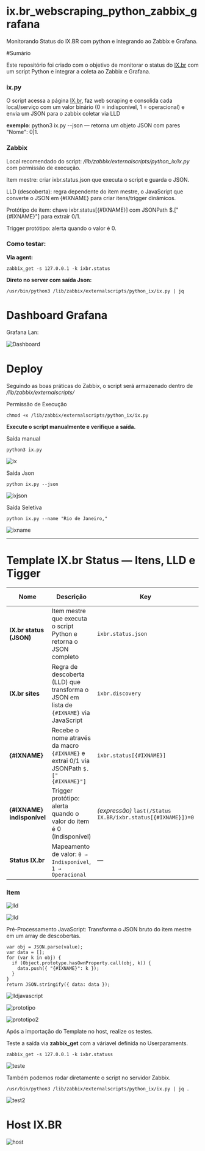 # ix.br_webscraping_python_zabbix_grafana
Monitorando Status do IX.BR com python e integrando ao Zabbix e Grafana.

#Sumário

Este repositório foi criado com o objetivo de monitorar o status do [IX.br](https://status.ix.br/) com um script Python e integrar a coleta ao Zabbix e Grafana. 

### ix.py

O script acessa a página  [IX.br](https://status.ix.br/), faz web scraping e consolida cada local/serviço com um valor binário (0 = indisponível, 1 = operacional) e envia um JSON para o zabbix coletar via LLD

**exemplo**: python3 ix.py --json — retorna um objeto JSON com pares "Nome": 0|1. 

### Zabbix

Local recomendado do script: */lib/zabbix/externalscripts/python_ix/ix.py* com permissão de execução.

Item mestre: criar ixbr.status.json que executa o script e guarda o JSON. 

LLD (descoberta): regra dependente do item mestre, o JavaScript que converte o JSON em {#IXNAME} para criar itens/trigger dinâmicos. 

Protótipo de item: chave ixbr.status[{#IXNAME}] com JSONPath $.["{#IXNAME}"] para extrair 0/1.

Trigger protótipo: alerta quando o valor é 0.

### Como testar:
**Via agent:**
````
zabbix_get -s 127.0.0.1 -k ixbr.status
````
**Direto no server com saída Json:**
````
/usr/bin/python3 /lib/zabbix/externalscripts/python_ix/ix.py | jq
````

# Dashboard Grafana

Grafana Lan:

![Dashboard](dashboard_grafana/dashboard_ix.png)


# Deploy

Seguindo as boas práticas do Zabbix, o script será armazenado dentro de */lib/zabbix/externalscripts/*

Permissão de Execução
````
chmod +x /lib/zabbix/externalscripts/python_ix/ix.py
````
**Execute o script manualmente e verifique a saída.**

Saída manual
````
python3 ix.py
````

![ix](imagens/ix.py.png)


Saída Json
````
python ix.py --json
````

![ixjson](imagens/ix_json.png)


Saída Seletiva
````
python ix.py --name "Rio de Janeiro,"
````

![ixname](imagens/ix_name.png)

---------------------------------

# Template IX.br Status — Itens, LLD e Tigger

| Nome | Descrição | Key | Tipo | Item Mestre |
|---|---|---|---|---|
| **IX.br status (JSON)** | Item mestre que executa o script Python e retorna o JSON completo | `ixbr.status.json` | Agente Zabbix (ativo) · **Item mestre** | — |
| **IX.br sites** | Regra de descoberta (LLD) que transforma o JSON em lista de `{#IXNAME}` via JavaScript | `ixbr.discovery` | **Regra de descoberta** · Item dependente | IX.br status (JSON) |
| **{#IXNAME}** | Recebe o nome através da macro `{#IXNAME}` e extrai 0/1 via JSONPath `$.["{#IXNAME}"]` | `ixbr.status[{#IXNAME}]` | **Item dependente** (Numérico sem sinal) | IX.br status (JSON) |
| **{#IXNAME} indisponível** | Trigger protótipo: alerta quando o valor do item é 0 (Indisponível) | *(expressão)* `last(/Status IX.BR/ixbr.status[{#IXNAME}])=0` | **Trigger protótipo** | IX.br status (JSON) |
| **Status IX.br** | Mapeamento de valor: `0 → Indisponível`, `1 → Operacional` | — | **Value mapping** | — |


### Item

![lld](imagens/item.png)

![lld](imagens/lld.png)

Pré-Processamento JavaScript: Transforma o JSON bruto do item mestre em um array de descobertas.
````
var obj = JSON.parse(value);
var data = [];
for (var k in obj) {
  if (Object.prototype.hasOwnProperty.call(obj, k)) {
    data.push({ "{#IXNAME}": k });
  }
}
return JSON.stringify({ data: data });
````

![lldjavascript](imagens/javascript.png)

![prototipo](imagens/prototipoitem.png)

![prototipo2](imagens/prototipoitem2.png)

Após a importação do Template no host, realize os testes.

Teste a saída via **zabbix_get** com a váriavel definida no Userparaments.
````
zabbix_get -s 127.0.0.1 -k ixbr.statuss
````

![teste](imagens/test.png)

Também podemos rodar diretamente o script no servidor Zabbix.
````
/usr/bin/python3 /lib/zabbix/externalscripts/python_ix/ix.py | jq .
````

![test2](imagens/test2.png)

# Host IX.BR

![host](imagens/host.png)
